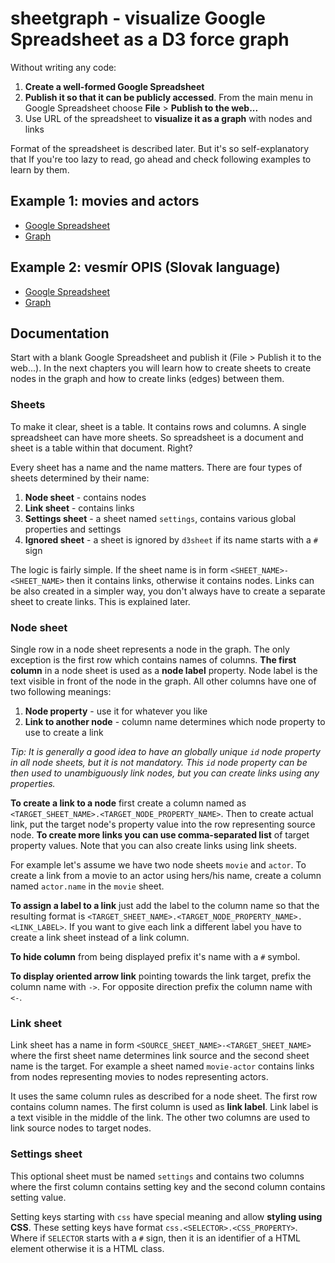 # sheetgraph - visualize Google Spreadsheet as a D3 force graph

Without writing any code:
 
1. **Create a well-formed Google Spreadsheet**
2. **Publish it so that it can be publicly accessed**. From the main menu in Google Spreadsheet choose **File** >
   **Publish to the web...**
3. Use URL of the spreadsheet to **visualize it as a graph** with nodes and links

Format of the spreadsheet is described later. But it's so self-explanatory that If you're too lazy to read, go ahead and
check following examples to learn by them.

## Example 1: movies and actors

- [Google Spreadsheet](https://docs.google.com/spreadsheets/d/145TdEqd9nbnRFWWGUM-tdedulewUvZjRpHP7C09pIaQ/)
- [Graph](http://sheetgraph.com/?s=145TdEqd9nbnRFWWGUM-tdedulewUvZjRpHP7C09pIaQ)

## Example 2: vesmír OPIS (Slovak language)

- [Google Spreadsheet](https://docs.google.com/spreadsheets/d/1TAVF5meqnFLqwNlttUj1cLEP4WmLzpO_DWyYCWudctM/)
- [Graph](http://sheetgraph.com/?s=1TAVF5meqnFLqwNlttUj1cLEP4WmLzpO_DWyYCWudctM)

## Documentation

Start with a blank Google Spreadsheet and publish it (File > Publish it to the web...). In the next chapters you will
learn how to create sheets to create nodes in the graph and how to create links (edges) between them.
 
### Sheets

To make it clear, sheet is a table. It contains rows and columns. A single spreadsheet can have more sheets. So
spreadsheet is a document and sheet is a table within that document. Right?

Every sheet has a name and the name matters. There are four types of sheets determined by their name:

1. **Node sheet** - contains nodes
2. **Link sheet** - contains links
3. **Settings sheet** - a sheet named `settings`, contains various global properties and settings
4. **Ignored sheet** - a sheet is ignored by `d3sheet` if its name starts with a `#` sign

The logic is fairly simple. If the sheet name is in form `<SHEET_NAME>-<SHEET_NAME>` then it contains links, otherwise
it contains nodes. Links can be also created in a simpler way, you don't always have to create a separate sheet to
create links. This is explained later. 

### Node sheet

Single row in a node sheet represents a node in the graph. The only exception is the first row which contains names of columns.
**The first column** in a node sheet is used as a **node label** property. Node label is the text visible in front of the
node in the graph. All other columns have one of two following meanings:

1. **Node property** - use it for whatever you like
2. **Link to another node** - column name determines which node property to use to create a link

*Tip: It is generally a good idea to have an globally unique `id` node property in all node sheets, but it is not
mandatory. This `id` node property can be then used to unambiguously link nodes, but you can create links using any
properties.*

**To create a link to a node** first create a column named as `<TARGET_SHEET_NAME>.<TARGET_NODE_PROPERTY_NAME>`. Then to
create actual link, put the target node's property value into the row representing source node. **To create more links
you can use comma-separated list** of target property values. Note that you can also create links using link sheets.

For example let's assume we have two node sheets `movie` and `actor`. To create a link from a movie to an actor using
hers/his name, create a column named `actor.name` in the `movie` sheet.

**To assign a label to a link** just add the label to the column name so that the resulting format is
`<TARGET_SHEET_NAME>.<TARGET_NODE_PROPERTY_NAME>.<LINK_LABEL>`. If you want to give each link a different label you
have to create a link sheet instead of a link column.

**To hide column** from being displayed prefix it's name with a `#` symbol.

**To display oriented arrow link** pointing towards the link target, prefix the column name with `->`. For opposite direction
prefix the column name with `<-`.

### Link sheet

Link sheet has a name in form `<SOURCE_SHEET_NAME>-<TARGET_SHEET_NAME>` where the first sheet name determines link source and the second
sheet name is the target. For example a sheet named `movie-actor` contains links from nodes representing movies to nodes
representing actors.

It uses the same column rules as described for a node sheet. The first row contains column names. The first column is
used as **link label**. Link label is a text visible in the middle of the link. The other two columns are used to link
source nodes to target nodes.

### Settings sheet

This optional sheet must be named `settings` and contains two columns where the first column contains setting key and
the second column contains setting value.

Setting keys starting with `css` have special meaning and allow **styling using CSS**. These setting keys have format
`css.<SELECTOR>.<CSS_PROPERTY>`. Where if `SELECTOR` starts with a `#` sign, then it is an identifier of a HTML element
 otherwise it is a HTML class.